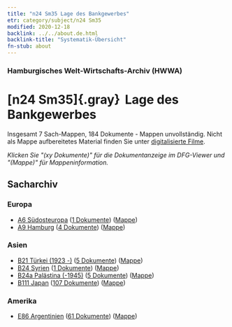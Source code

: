 ```yaml
---
title: "n24 Sm35 Lage des Bankgewerbes"
etr: category/subject/n24 Sm35
modified: 2020-12-18
backlink: ../../about.de.html
backlink-title: "Systematik-Übersicht"
fn-stub: about
---
```


### Hamburgisches Welt-Wirtschafts-Archiv (HWWA)
# [n24 Sm35]{.gray}&#8201; Lage des Bankgewerbes&#160; 




Insgesamt 7 Sach-Mappen, 184 Dokumente - Mappen unvollständig.
Nicht als Mappe aufbereitetes Material finden Sie unter [digitalisierte Filme](/film/h1_sh).

_Klicken Sie "(xy Dokumente)" für die Dokumentanzeige im DFG-Viewer und "(Mappe)" für Mappeninformation._

## Sacharchiv




### Europa

- [A6 Südosteuropa](../../../geo/about.de.html#A6) (<a href="https://dfg-viewer.de/show/?tx_dlf[id]=https://pm20.zbw.eu/mets/sh/1409xx/140900/1454xx/145406/public.mets.de.xml" target="_blank">1 Dokumente</a>) ([Mappe](http://purl.org/pressemappe20/folder/sh/140900,145406))
- [A9 Hamburg](../../../geo/about.de.html#A9) (<a href="https://dfg-viewer.de/show/?tx_dlf[id]=https://pm20.zbw.eu/mets/sh/1409xx/140905/1454xx/145406/public.mets.de.xml" target="_blank">4 Dokumente</a>) ([Mappe](http://purl.org/pressemappe20/folder/sh/140905,145406))

### Asien

- [B21 Türkei (1923 -)](../../../geo/about.de.html#B21) (<a href="https://dfg-viewer.de/show/?tx_dlf[id]=https://pm20.zbw.eu/mets/sh/1411xx/141111/1454xx/145406/public.mets.de.xml" target="_blank">5 Dokumente</a>) ([Mappe](http://purl.org/pressemappe20/folder/sh/141111,145406))
- [B24 Syrien](../../../geo/about.de.html#B24) (<a href="https://dfg-viewer.de/show/?tx_dlf[id]=https://pm20.zbw.eu/mets/sh/1411xx/141114/1454xx/145406/public.mets.de.xml" target="_blank">1 Dokumente</a>) ([Mappe](http://purl.org/pressemappe20/folder/sh/141114,145406))
- [B24a Palästina (-1945)](../../../geo/about.de.html#B24a) (<a href="https://dfg-viewer.de/show/?tx_dlf[id]=https://pm20.zbw.eu/mets/sh/1411xx/141115/1454xx/145406/public.mets.de.xml" target="_blank">5 Dokumente</a>) ([Mappe](http://purl.org/pressemappe20/folder/sh/141115,145406))
- [B111 Japan](../../../geo/about.de.html#B111) (<a href="https://dfg-viewer.de/show/?tx_dlf[id]=https://pm20.zbw.eu/mets/sh/1412xx/141272/1454xx/145406/public.mets.de.xml" target="_blank">107 Dokumente</a>) ([Mappe](http://purl.org/pressemappe20/folder/sh/141272,145406))

### Amerika

- [E86 Argentinien](../../../geo/about.de.html#E86) (<a href="https://dfg-viewer.de/show/?tx_dlf[id]=https://pm20.zbw.eu/mets/sh/1416xx/141692/1454xx/145406/public.mets.de.xml" target="_blank">61 Dokumente</a>) ([Mappe](http://purl.org/pressemappe20/folder/sh/141692,145406))


